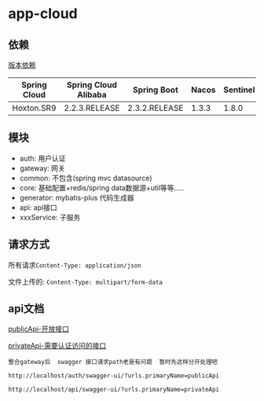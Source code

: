 # app-cloud

## 依赖

[版本依赖](https://github.com/alibaba/spring-cloud-alibaba/wiki/%E7%89%88%E6%9C%AC%E8%AF%B4%E6%98%8E)

|  Spring Cloud   | Spring Cloud Alibaba  | Spring Boot| Nacos | Sentinel| RocketMQ | Seata|
|  ----  | ----  | ----  | ----  | ----  | ----  | ----  |
| Hoxton.SR9  | 2.2.3.RELEASE |2.3.2.RELEASE |	1.3.3 |1.8.0 |4.4.0|1.3.0|

## 模块

- auth: 用户认证
- gateway: 网关
- common: 不包含(spring mvc datasource)
- core: 基础配置+redis/spring data数据源+util等等.....
- generator: mybatis-plus 代码生成器
- api: api接口
- xxxService: 子服务

## 请求方式

所有请求<code>Content-Type: application/json</code>  

文件上传的:  <code>Content-Type: multipart/form-data</code>  

## api文档

[publicApi-开放接口](http://localhost/auth/swagger-ui/?urls.primaryName=publicApi)

[privateApi-需要认证访问的接口](http://localhost/auth/swagger-ui/?urls.primaryName=publicApi)

```
整合gateway后  swagger 接口请求path老是有问题  暂时先这样分开处理吧

http://localhost/auth/swagger-ui/?urls.primaryName=publicApi

http://localhost/api/swagger-ui/?urls.primaryName=privateApi
```
